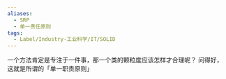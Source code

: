 ```yaml
---
aliases:
  - SRP
  - 单一责任原则
tags:
  - Label/Industry-工业科学/IT/SOLID
---
```


一个方法肯定是专注于一件事，那一个类的颗粒度应该怎样才合理呢？
问得好，这就是所谓的「单一职责原则」
